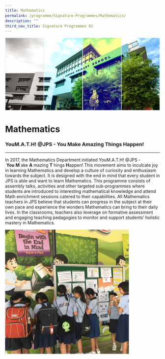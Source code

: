 ```yaml
---
title: Mathematics
permalink: /programme/Signature-Programmes/Mathematics/
description: ""
third_nav_title: Signature Programmes 01
---
```


![](/images/Banner.png)

Mathematics
===========

### YouM.A.T.H! @JPS - You Make Amazing Things Happen!
--------------------------------------------------

In 2017, the Mathematics Department initiated YouM.A.T.H! @JPS - <b>You</b> <b>M</b> ake <b>A</b> mazing <b>T</b> hings <b>H</b>appen! This movement aims to inculcate joy in learning Mathematics and develop a culture of curiosity and enthusiasm towards the subject. It is designed with the end in mind that every student in JPS is able and want to learn Mathematics. This programme consists of assembly talks, activities and other targeted sub-programmes where students are introduced to interesting mathematical knowledge and attend Math enrichment sessions catered to their capabilities. All Mathematics teachers in JPS believe that students can progress in the subject at their own pace and experience the wonders Mathematics can bring to their daily lives. In the classrooms, teachers also leverage on formative assessment and engaging teaching pedagogies to monitor and support students’ holistic mastery in Mathematics.


<img src="/images/Math.gif" style="width:80%">
